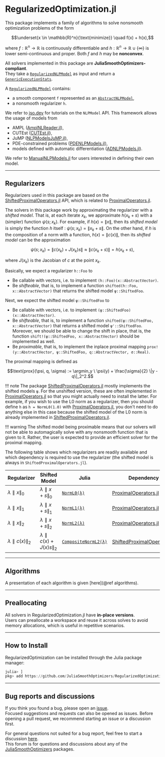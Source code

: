 # RegularizedOptimization.jl

This package implements a family of algorithms to solve nonsmooth optimization problems of the form

```math
\underset{x \in \mathbb{R}^n}{\text{minimize}} \quad f(x) + h(x),
```

where $f : \mathbb{R}^n \to \mathbb{R}$ is continuously differentiable and $h : \mathbb{R}^n \to \mathbb{R} \cup \{\infty\}$ is lower semi-continuous and proper.
Both $f$ and $h$ may be **nonconvex**.

All solvers implemented in this package are **JuliaSmoothOptimizers-compliant**.  
They take a [`RegularizedNLPModel`](https://jso.dev/RegularizedProblems.jl/dev/reference#RegularizedProblems.RegularizedNLPModel) as input and return a [`GenericExecutionStats`](https://jso.dev/SolverCore.jl/stable/reference/#SolverCore.GenericExecutionStats).  

A [`RegularizedNLPModel`](https://jso.dev/RegularizedProblems.jl/stable/reference#RegularizedProblems.RegularizedNLPModel) contains:  

- a smooth component `f` represented as an [`AbstractNLPModel`](https://github.com/JuliaSmoothOptimizers/NLPModels.jl),  
- a nonsmooth regularizer `h`.  

We refer to [jso.dev](https://jso.dev) for tutorials on the `NLPModel` API. This framework allows the usage of models from  

- AMPL ([AmplNLReader.jl](https://github.com/JuliaSmoothOptimizers/AmplNLReader.jl)),  
- CUTEst ([CUTEst.jl](https://github.com/JuliaSmoothOptimizers/CUTEst.jl)),  
- JuMP ([NLPModelsJuMP.jl](https://github.com/JuliaSmoothOptimizers/NLPModelsJuMP.jl)),  
- PDE-constrained problems ([PDENLPModels.jl](https://github.com/JuliaSmoothOptimizers/PDENLPModels.jl)),  
- models defined with automatic differentiation ([ADNLPModels.jl](https://github.com/JuliaSmoothOptimizers/ADNLPModels.jl)).

We refer to [ManualNLPModels.jl](https://github.com/JuliaSmoothOptimizers/ManualNLPModels.jl) for users interested in defining their own model.

---

## Regularizers

Regularizers used in this package are based on the [ShiftedProximalOperators.jl](https://github.com/JuliaSmoothOptimizers/ShiftedProximalOperators.jl) API, which is related to [ProximalOperators.jl](https://github.com/JuliaFirstOrder/ProximalOperators.jl). 

The solvers in this package work by approximating the regularizer with a *shifted model*.
That is, at each iterate $x_k$, we approximate $h(x_k + s)$ with a (simpler) function $\psi(s; x_k)$.
For example, if $h(x) = \|x\|$, then its *shifted model* is simply the function $h$ itself : $\psi(s; x_k) = \|x_k + s\|$.
On the other hand, if $h$ is the composition of a norm with a function, $h(x) = \|c(x)\|$, then its *shifted model* can be the approximation
```math
\psi(s; x_k) = \|c(x_k) + J(x_k)s\| \approx \|c(x_k + s) \| = h(x_k + s),
```
where $J(x_k)$ is the Jacobian of $c$ at the point $x_k$.

Basically, we expect a regularizer `h::Foo` to

- Be callable with vectors, i.e. to implement `(h::Foo)(x::AbstractVector)`.
- Be *shifteable*, that is, to implement a function `shifted(h::Foo, x::AbstractVector)` that returns the shifted model `ψ::ShiftedFoo`.

Next, we expect the shifted model `ψ::ShiftedFoo` to 

- Be callable with vectors, i.e. to implement `(ψ::ShiftedFoo)(x::AbstractVector)`.
- Be *shifteable*, that is, to implement a function `shifted(ψ::ShiftedFoo, x::AbstractVector)` that returns a shifted model `ψ'::ShiftedFoo`. Moreover, we should be able to change the shift in place, that is, the function `shift!(ψ::ShiftedFoo, x::AbstractVector)` should be implemented as well.
- Be *proximable*, that is, to implement the inplace proximal mapping `prox!(y::AbstractVector, ψ::ShiftedFoo, q::AbstractVector, σ::Real)`.

The proximal mapping is defined as 
```math
\text{prox}(\psi, q, \sigma) := \argmin_y \ \psi(y) + \frac{\sigma}{2} \|y - q\|_2^2.
```

!!! note
    The package [ShiftedProximalOperators.jl](https://github.com/JuliaSmoothOptimizers/ShiftedProximalOperators.jl) mostly implements the shifted models `ψ`. 
    For the unshifted version, these are often implemented in [ProximalOperators.jl](https://github.com/JuliaFirstOrder/ProximalOperators.jl) so that you might actually need to install the latter. For example, if you wish to use the L0 norm as a regularizer, then you should define `h` as `h = NormL0(1.0)` with [ProximalOperators.jl](https://github.com/JuliaFirstOrder/ProximalOperators.jl), you don't need to do anything else in this case because the shifted model of the L0 norm is already implemented in [ShiftedProximalOperators.jl](https://github.com/JuliaSmoothOptimizers/ShiftedProximalOperators.jl). 

!!! warning 
    The shifted model being proximable means that our solvers will not be able to automagically solve with any nonsmooth function that is given to it. Rather, the user is expected to provide an efficient solver for the proximal mapping.

The following table shows which regularizers are readily available and which dependency is required to use the regularizer (the shifted model is always in `ShiftedProximalOperators.jl`).

Regularizer | Shifted Model | Julia | Dependency
------------|---------------|-------|-----------
$\lambda ∥x∥_0$ | $\lambda ∥x + s∥_0$ | [`NormL0(λ)`](https://juliafirstorder.github.io/ProximalOperators.jl/stable/functions/#ProximalOperators.NormL0) | [ProximalOperators.jl](https://github.com/JuliaFirstOrder/ProximalOperators.jl)
$\lambda ∥x∥_1$ | $\lambda ∥x + s∥_1$ | [`NormL1(λ)`](https://juliafirstorder.github.io/ProximalOperators.jl/stable/functions/#ProximalOperators.NormL1) | [ProximalOperators.jl](https://github.com/JuliaFirstOrder/ProximalOperators.jl)
$\lambda ∥x∥_2$ | $\lambda ∥x + s∥_2$ | [`NormL2(λ)`](https://juliafirstorder.github.io/ProximalOperators.jl/stable/functions/#ProximalOperators.NormL2) | [ProximalOperators.jl](https://github.com/JuliaFirstOrder/ProximalOperators.jl)
$\lambda ∥c(x)∥_2$ | $\lambda ∥c(x) + J(x)s∥_2$ | [`CompositeNormL2(λ)`](https://jso.dev/ShiftedProximalOperators.jl/dev/reference/#ShiftedProximalOperators.CompositeNormL2) | [ShiftedProximalOperators.jl](https://github.com/JuliaSmoothOptimizers/ShiftedProximalOperators.jl)

---

## Algorithms

A presentation of each algorithm is given [here](@ref algorithms).

---

## Preallocating

All solvers in RegularizedOptimization.jl have **in-place versions**.  
Users can preallocate a workspace and reuse it across solves to avoid memory allocations, which is useful in repetitive scenarios.  

---

## How to Install

RegularizedOptimization can be installed through the Julia package manager:

```julia
julia> ]
pkg> add https://github.com/JuliaSmoothOptimizers/RegularizedOptimization.jl
```

---

## Bug reports and discussions

If you think you found a bug, please open an [issue](https://github.com/JuliaSmoothOptimizers/RegularizedOptimization.jl/issues).  
Focused suggestions and requests can also be opened as issues. Before opening a pull request, we recommend starting an issue or a discussion first.  

For general questions not suited for a bug report, feel free to start a discussion [here](https://github.com/JuliaSmoothOptimizers/Organization/discussions).  
This forum is for questions and discussions about any of the [JuliaSmoothOptimizers](https://github.com/JuliaSmoothOptimizers) packages.  